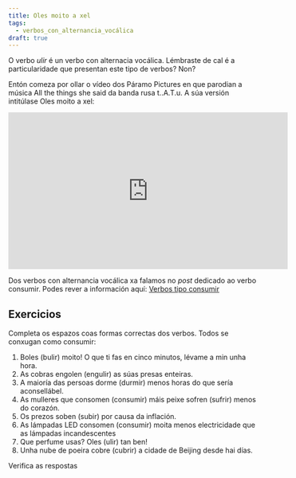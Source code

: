 ```yaml
---
title: Oles moito a xel
tags:
  - verbos_con_alternancia_vocálica
draft: true
---
```

O verbo *ulir* é un verbo con alternacia vocálica. Lémbraste de cal é a particularidade que presentan este tipo de verbos? Non?

Entón comeza por ollar o vídeo dos Páramo Pictures en que parodian a música All the things she said da banda rusa t..A.T.u. A súa versión intitúlase Oles moito a xel:

<iframe width="560" height="315" src="https://www.youtube.com/embed/J9W1bEYpSV0" title="YouTube video player" frameborder="0" allow="accelerometer; autoplay; clipboard-write; encrypted-media; gyroscope; picture-in-picture; web-share" allowfullscreen></iframe>

Dos verbos con alternancia vocálica xa falamos no *post* dedicado ao verbo consumir. Podes rever a información aquí:  [Verbos tipo consumir](https://laurarubio.net/posts/verbos-tipo-consumir/)

## Exercicios

Completa os espazos coas formas correctas dos verbos. Todos se conxugan como consumir:

1. <e-answer>Boles</e-answer> (bulir) moito! O que ti fas en cinco minutos, lévame a min unha hora.
2. As cobras <e-answer>engolen</e-answer> (engulir) as súas presas enteiras.
3. A maioría das persoas <e-answer>dorme</e-answer> (durmir) menos horas do que sería aconsellábel.
4. As mulleres que <e-answer>consomen</e-answer> (consumir) máis peixe <e-answer>sofren</e-answer> (sufrir) menos do corazón.
5. Os prezos <e-answer>soben</e-answer> (subir) por causa da inflación.
6. As lámpadas LED <e-answer>consomen</e-answer> (consumir) moita menos electricidade que as lámpadas incandescentes
7. Que perfume usas? <e-answer>Oles</e-answer> (ulir) tan ben!
8. Unha nube de poeira <e-answer>cobre</e-answer> (cubrir) a cidade de Beijing desde hai días.

<article>Verifica as respostas</article>